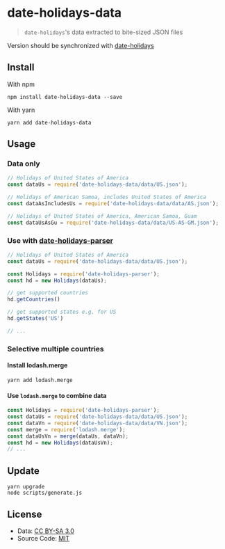 # date-holidays-data

> `date-holidays`'s data extracted to bite-sized JSON files

Version should be synchronized with [date-holidays](https://github.com/commenthol/date-holidays) 

## Install

With npm
```
npm install date-holidays-data --save
```

With yarn

```
yarn add date-holidays-data
```

## Usage

### Data only

```js
// Holidays of United States of America
const dataUs = require('date-holidays-data/data/US.json');

// Holidays of American Samoa, includes United States of America
const dataAsIncludesUs = require('date-holidays-data/data/AS.json');

// Holidays of United States of America, American Samoa, Guam
const dataUsAsGu = require('date-holidays-data/data/US-AS-GM.json');
```

### Use with [date-holidays-parser](https://github.com/commenthol/date-holidays-parser)

```js
// Holidays of United States of America
const dataUs = require('date-holidays-data/data/US.json');

const Holidays = require('date-holidays-parser');
const hd = new Holidays(dataUs);

// get supported countries
hd.getCountries()

// get supported states e.g. for US
hd.getStates('US')

// ...
```

### Selective multiple countries

#### Install lodash.merge
```
yarn add lodash.merge
```

#### Use `lodash.merge` to combine data
```js
const Holidays = require('date-holidays-parser');
const dataUs = require('date-holidays-data/data/US.json');
const dataVn = require('date-holidays-data/data/VN.json');
const merge = require('lodash.merge');
const dataUsVn = merge(dataUs, dataVn);
const hd = new Holidays(dataUsVn);
// ...
```

## Update

```
yarn upgrade
node scripts/generate.js
```

## License

- Data: [CC BY-SA 3.0](https://creativecommons.org/licenses/by-sa/3.0/)
- Source Code: [MIT](https://opensource.org/licenses/MIT)
